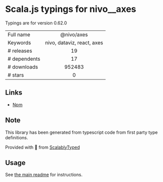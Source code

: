
# Scala.js typings for nivo__axes

Typings are for version 0.62.0



|                    |                 |
| ------------------ | :-------------: |
| Full name          | @nivo/axes |
| Keywords           | nivo, dataviz, react, axes |
| # releases         | 19 |
| # dependents       | 17 |
| # downloads        | 952483 |
| # stars            | 0 |

## Links
- [Npm](https://www.npmjs.com/package/%40nivo%2Faxes)
    


## Note
This library has been generated from typescript code from first party type definitions.

Provided with :purple_heart: from [ScalablyTyped](https://github.com/oyvindberg/ScalablyTyped)

## Usage
See [the main readme](../../readme.md) for instructions.


